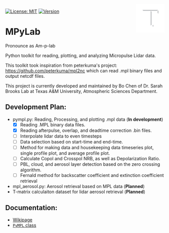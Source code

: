 <img src="TAM-Logo-white.png" align="right" height = "90" />

[![License: MIT](https://img.shields.io/badge/License-MIT-yellow.svg)](https://opensource.org/licenses/MIT)
[![Version](https://img.shields.io/badge/python_3.9.svg)](https://www.python.org/downloads/release/python-3916/)

# MPyLab
Pronounce as Am-p-lab

Python toolkit for reading, plotting, and analyzing Micropulse Lidar data.

This toolkit took inspiration from peterkuma's project: https://github.com/peterkuma/mpl2nc which can read .mpl binary files and output netcdf files.

This project is currently developed and maintained by Bo Chen of Dr. Sarah Brooks Lab at Texas A&M University, Atmospheric Sciences Department.

## Development Plan:

- pympl.py: Reading, Processing, and plotting .mpl data (**In development**)
  - [x] Reading .MPL binary data files.
  - [x] Reading afterpulse, overlap, and deadtime correction .bin files.
  - [ ] Interpolate lidar data to even timesteps
  - [ ] Data selection based on start-time and end-time.
  - [ ] Method for making data and housekeeping data timeseries plot, single profile plot, and average profile plot.
  - [ ] Calculate Copol and Crosspol NRB, as well as Depolarization Ratio.
  - [ ] PBL, cloud, and aerosol layer detection based on the zero crossing algorithm.
  - [ ] Fernald method for backscatter coefficient and extinction coefficient retrieval
- mpl_aerosol.py: Aerosol retrieval based on MPL data (**Planned**)
- T-matrix calculaiton dataset for lidar aerosol retrieval (**Planned**)

## Documentation:

- [Wikipage](https://github.com/bochens/MPyLab/wiki)
- [`PyMPL` class](https://github.com/bochens/MPyLab/wiki/PyMPL-Class)
